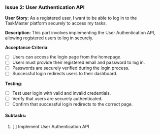 ### **Issue 2: User Authentication API**

**User Story**: As a registered user, I want to be able to log in to the TaskMaster platform securely to access my tasks.

**Description**: This part involves implementing the User Authentication API, allowing registered users to log in securely.

**Acceptance Criteria**:

- [ ] Users can access the login page from the homepage.
- [ ] Users must provide their registered email and password to log in.
- [ ] Passwords are securely verified during the login process.
- [ ] Successful login redirects users to their dashboard.

**Testing**:

- [ ] Test user login with valid and invalid credentials.
- [ ] Verify that users are securely authenticated.
- [ ] Confirm that successful login redirects to the correct page.

#### Subtasks:

1. [ ] Implement User Authentication API
